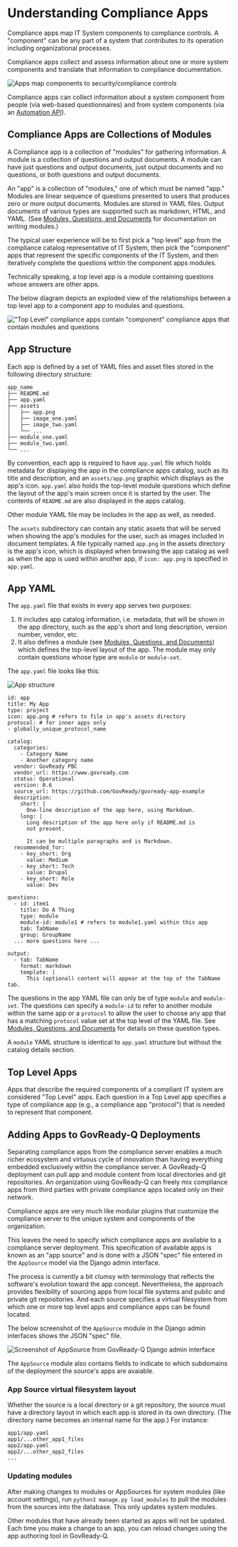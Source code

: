 # Understanding Compliance Apps

Compliance apps map IT System components to compliance controls. A "component" can be any part of a system that contributes to its operation including organizational processes.

Compliance apps collect and assess information about one or more system components and translate that information to compliance documentation.

![Apps map components to security/compliance controls](assets/app_diagram.png)

Compliance apps can collect information about a system component from people (via web-based questionnaires) and from system components (via an [Automation API](Automation.html)).

## Compliance Apps are Collections of Modules

A Compliance app is a collection of "modules" for gathering information. A module is a collection of questions and output documents. A module can have just questions and output documents, just output documents and no questions, or both questions and output documents.

An "app" is a collection of "modules," one of which must be named "app." Modules are linear sequence of questions presented to users that produces zero or more output documents. Modules are stored in YAML files. Output documents of various types are supported such as markdown, HTML, and YAML. (See [Modules, Questions, and Documents](Schema.html) for documentation on writing modules.)

The typical user experience will be to first pick a "top level" app from the compliance catalog representative of IT System, then pick the "component" apps that represent the specific components of the IT System, and then iteratively complete the questions within the component apps modules.

Technically speaking, a top level app is a module containing questions whose answers are other apps.

The below diagram depicts an exploded view of the relationships between a top level app to a component app to modules and questions.

!["Top Level" compliance apps contain "component" compliance apps that contain modules and questions](assets/app_exploded.png)


## App Structure

Each app is defined by a set of YAML files and asset files stored in the following directory structure:

    app_name
	├── README.md
	├── app.yaml
	├── assets
	│   ├── app.png
	│   ├── image_one.yaml
	│   ├── image_two.yaml
	│   └── ...
	├── module_one.yaml
	├── module_two.yaml
	└── ...

By convention, each app is required to have `app.yaml` file which holds metadata for displaying the app in the compliance apps catalog, such as its title and description, and an `assets/app.png` graphic which displays as the app's icon. `app.yaml` also holds the top-level module questions which define the layout of the app's main screen once it is started by the user. The contents of `README.md` are also displayed in the apps catalog.

Other module YAML file may be includes in the app as well, as needed.

The `assets` subdirectory can contain any static assets that will be served when showing the app's modules for the user, such as images included in document templates. A file typically named `app.png` in the assets directory is the app's icon, which is displayed when browsing the app catalog as well as when the app is used within another app, if `icon: app.png` is specified in `app.yaml`.


## App YAML

The `app.yaml` file that exists in every app serves two purposes:

1. It includes app catalog information, i.e. metadata, that will be shown in the app directory, such as the app's short and long description, version number, vendor, etc.
1. It also defines a module (see [Modules, Questions, and Documents](Schema.html)) which defines the top-level layout of the app. The module may only contain questions whose type are `module` or `module-set`.

The `app.yaml` file looks like this:

![App structure](assets/app_structure_sm.png)


	id: app
	title: My App
	type: project
	icon: app.png # refers to file in app's assets directory
	protocol: # for inner apps only
	- globally_unique_protocol_name

	catalog:
	  categories:
	    - Category Name
	    - Another category name
	  vendor: GovReady PBC
	  vendor_url: https://www.govready.com
	  status: Operational
	  version: 0.6
	  source_url: https://github.com/GovReady/govready-app-example
	  description:
	    short: |
	      One-line description of the app here, using Markdown.
	    long: |
	      Long description of the app here only if README.md is
	      not present.

	      It can be multiple paragraphs and is Markdown.
	  recommended_for:
	    - key_short: Org
	      value: Medium
	    - key_short: Tech
	      value: Drupal
	    - key_short: Role
	      value: Dev

	questions:
	  - id: item1
	    title: Do A Thing
	    type: module
	    module-id: module1 # refers to module1.yaml within this app
	    tab: TabName
	    group: GroupName
	  ... more questions here ...

	output:
	  - tab: TabName
	    format: markdown
	    template: |
	      This (optional) content will appear at the top of the TabName tab.

The questions in the app YAML file can only be of type `module` and `module-set`. The questions can specify a `module-id` to refer to another module within the same app or a `protocol` to allow the user to choose any app that has a matching `protocol` value set at the top level of the YAML file. See [Modules, Questions, and Documents](Schema.html) for details on these question types.

A `module` YAML structure is identical to `app.yaml` structure but without the catalog details section.

## Top Level Apps

Apps that describe the required components of a compliant IT system are considered "Top Level" apps. Each question in a Top Level app specifies a type of compliance app (e.g., a compliance app "protocol") that is needed to represent that component.

## Adding Apps to GovReady-Q Deployments

Separating compliance apps from the compliance server enables a much richer ecosystem and virtuous cycle of innovation than having everything embedded exclusively within the compliance server. A GovReady-Q deployment can pull app and module content from local directories and git repositories. An organization using GovReady-Q can freely mix compliance apps from third parties with private compliance apps located only on their network.

Compliance apps are very much like modular plugins that customize the compliance server to the unique system and components of the organization.

This leaves the need to specify which compliance apps are available to a compliance server deployment. This specification of available apps is known as an "app source" and is done with a JSON "spec" file entered in the `AppSource` model via the Django admin interface. 

The process is currently a bit clumsy with terminology that reflects the software's evolution toward the app concept. Nevertheless, the approach provides flexibility of sourcing apps from local file systems and public and private git repositories. And each source specifies a virtual filesystem from which one or more top level apps and compliance apps can be found located.

The below screenshot of the `AppSource` module in the Django admin interfaces shows the JSON "spec" file. 

![Screenshot of AppSource from GovReady-Q Django admin interface](assets/appsources.png)

The `AppSource` module also contains fields to indicate to which subdomains of the deployment the source's apps are avaiable.

### App Source virtual filesystem layout

Whether the source is a local directory or a git repository, the source must have a directory layout in which each app is stored in its own directory. (The directory name becomes an internal name for the app.) For instance:

	app1/app.yaml
	app1/...other_app1_files
	app2/app.yaml
	app2/...other_app2_files
	...

### Updating modules

After making changes to modules or AppSources for system modules (like account settings), run `python3 manage.py load_modules` to pull the modules from the sources into the database. This only updates system modules.

Other modules that have already been started as apps will not be updated. Each time you make a change to an app, you can reload changes using the app authoring tool in GovReady-Q.
